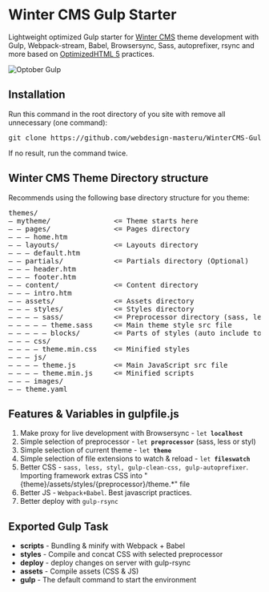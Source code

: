 <h1>Winter CMS Gulp Starter</h1>

<p>Lightweight optimized Gulp starter for <a href="https://github.com/wintercms/winter">Winter CMS</a> theme development with Gulp, Webpack-stream, Babel, Browsersync, Sass, autoprefixer, rsync and more based on <a href="https://github.com/webdesign-masteru/OptimizedHTML-5">OptimizedHTML 5</a> practices.</p>

<p>
  <img src="https://raw.githubusercontent.com/webdesign-masteru/WinterCMS-Gulp-Starter/refs/heads/master/preview.jpg" alt="Optober Gulp">
</p>

<h2>Installation</h2>

<p>Run this command in the root directory of you site with remove all unnecessary (one command):</p>

<pre>git clone https://github.com/webdesign-masteru/WinterCMS-Gulp-Starter .; rm -rf trunk .preview.jpg .gitignore readme.md .git</pre>

<p>If no result, run the command twice.</p>

<h2>Winter CMS Theme Directory structure</h2>

<p>Recommends using the following base directory structure for you theme:</p>

<pre>
themes/
— mytheme/               <= Theme starts here
— — pages/               <= Pages directory
— — — home.htm
— — layouts/             <= Layouts directory
— — — default.htm
— — partials/            <= Partials directory (Optional)
— — — header.htm
— — — footer.htm
— — content/             <= Content directory
— — — intro.htm
— — assets/              <= Assets directory
— — — styles/            <= Styles directory
— — — — sass/            <= Preprocessor directory (sass, less, styl)
— — — — — theme.sass     <= Main theme style src file
— — — — — blocks/        <= Parts of styles (auto include to theme.*)
— — — css/
— — — — theme.min.css    <= Minified styles
— — — js/
— — — — theme.js         <= Main JavaScript src file
— — — — theme.min.js     <= Minified scripts
— — — images/
— — theme.yaml
</pre>

<h2>Features & Variables in gulpfile.js</h2>

<ol>
  <li>Make proxy for live development with Browsersync - <code>let <strong>localhost</strong></code></li>
  <li>Simple selection of preprocessor - <code>let <strong>preprocessor</strong></code> (sass, less or styl)</li>
  <li>Simple selection of current theme - <code>let <strong>theme</strong></code></li>
  <li>Simple selection of file extensions to watch & reload - <code>let <strong>fileswatch</strong></code></li>
  <li>Better CSS - <code>sass, less, styl, gulp-clean-css, gulp-autoprefixer</code>. <br>Importing framework extras CSS into "{theme}/assets/styles/{preprocessor}/theme.*" file</li>
  <li>Better JS - <code>Webpack+Babel</code>. Best javascript practices.</li>
  <li>Better deploy with <code>gulp-rsync</code></li>
</ol>

<h2>Exported Gulp Task</h2>

<ul>
  <li><strong>scripts</strong> - Bundling & minify with Webpack + Babel</li>
  <li><strong>styles</strong> - Compile and concat CSS with selected preprocessor</li>
  <li><strong>deploy</strong> - deploy changes on server with gulp-rsync</li>
  <li><strong>assets</strong> - Compile assets (CSS & JS)</li>
  <li><strong>gulp</strong> - The default command to start the environment</li>
</ul>
